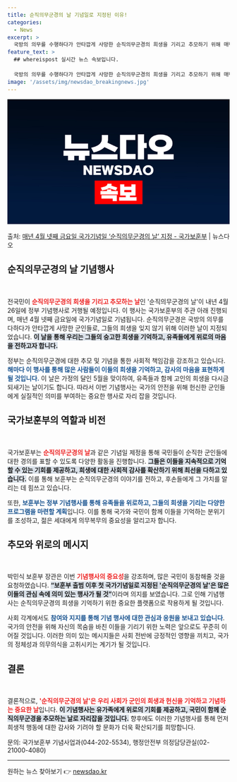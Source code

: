 ```yaml
---
title: 순직의무군경의 날 기념일로 지정된 이유!
categories:
  - News
excerpt: >
  국방의 의무를 수행하다가 안타깝게 사망한 순직의무군경의 희생을 기리고 추모하기 위해 매년 4월 넷째 금요일이…
feature_text: >
  ## whereispost 실시간 뉴스 속보입니다.

  국방의 의무를 수행하다가 안타깝게 사망한 순직의무군경의 희생을 기리고 추모하기 위해 매년 4월 넷째 금요일이…
image: '/assets/img/newsdao_breakingnews.jpg'
---
```


![뉴스다오 속보](/assets/img/newsdao_breakingnews.jpg)

<p>출처: <a href="https://newsdao.kr/2519" rel="dofollow">매년 4월 넷째 금요일 국가기념일 ‘순직의무군경의 날’ 지정 - 국가보훈부</a> | 뉴스다오</p>

<h2 data-ke-size="size26">순직의무군경의 날 기념행사</h2>

<p data-ke-size="size16">&nbsp;</p>

<p data-ke-size="size16">전국민이 <b><span style="color: #ee2323;">순직의무군경의 희생을 기리고 추모하는 날</span></b>인 '순직의무군경의 날'이 내년 4월 26일에 정부 기념행사로 거행될 예정입니다. 이 행사는 국가보훈부의 주관 아래 진행되며, 매년 4월 넷째 금요일에 국가기념일로 기념됩니다. 순직의무군경은 국방의 의무를 다하다가 안타깝게 사망한 군인들로, 그들의 희생을 잊지 않기 위해 이러한 날이 지정되었습니다. <b><span style="background-color: #21538527;">이 날을 통해 우리는 그들의 숭고한 희생을 기억하고, 유족들에게 위로의 마음을 전하고자 합니다.</span></b></p>

<p data-ke-size="size16">정부는 순직의무군경에 대한 추모 및 기념을 통한 사회적 책임감을 강조하고 있습니다. <b><span style="color: #1a5490;">해마다 이 행사를 통해 많은 사람들이 이들의 희생을 기억하고, 감사의 마음을 표현하게 될 것입니다.</span></b> 이 날은 가정의 달인 5월을 맞이하여, 유족들과 함께 고인의 희생을 다시금 되새기는 날이기도 합니다. 따라서 이번 기념행사는 국가의 안전을 위해 헌신한 군인들에게 실질적인 의미를 부여하는 중요한 행사로 자리 잡을 것입니다.</p>

<h2 data-ke-size="size26">국가보훈부의 역할과 비전</h2>

<p data-ke-size="size16">&nbsp;</p>

<p data-ke-size="size16">국가보훈부는 <b><span style="color: #ee2323;">순직의무군경의 날</span></b>과 같은 기념일 제정을 통해 국민들이 순직한 군인들에 대한 경의를 표할 수 있도록 다양한 활동을 진행합니다. <b><span style="background-color: #21538527;">그들은 이들을 지속적으로 기억할 수 있는 기회를 제공하고, 희생에 대한 사회적 감사를 확산하기 위해 최선을 다하고 있습니다.</span></b> 이를 통해 보훈부는 순직의무군경의 이야기를 전하고, 후손들에게 그 가치를 알리는 데 힘쓰고 있습니다.</p>

<p data-ke-size="size16">또한, <b><span style="color: #1a5490;">보훈부는 정부 기념행사를 통해 유족들을 위로하고, 그들의 희생을 기리는 다양한 프로그램을 마련할 계획</span></b>입니다. 이를 통해 국가와 국민이 함께 이들을 기억하는 분위기를 조성하고, 젊은 세대에게 의무복무의 중요성을 알리고자 합니다.</p>

<h2 data-ke-size="size26">추모와 위로의 메시지</h2>

<p data-ke-size="size16">&nbsp;</p>

<p data-ke-size="size16">박민식 보훈부 장관은 이번 <b><span style="color: #ee2323;">기념행사의 중요성</span></b>을 강조하며, 많은 국민이 동참해줄 것을 요청하였습니다. <b><span style="background-color: #21538527;">“보훈부 출범 이후 첫 국가기념일로 지정된 '순직의무군경의 날'은 많은 이들의 관심 속에 의미 있는 행사가 될 것”</span></b>이라며 의지를 보였습니다. 그로 인해 기념행사는 순직의무군경의 희생을 기억하기 위한 중요한 플랫폼으로 작용하게 될 것입니다.</p>

<p data-ke-size="size16">사회 각계에서도 <b><span style="color: #1a5490;">참여와 지지를 통해 기념 행사에 대한 관심과 응원을 보내고 있습니다</span></b>. 국가의 안전을 위해 자신의 목숨을 바친 이들을 기리기 위한 노력은 앞으로도 꾸준히 이어질 것입니다. 이러한 의미 있는 메시지들은 사회 전반에 긍정적인 영향을 끼치고, 국가의 정체성과 의무의식을 고취시키는 계기가 될 것입니다.</p>

<h2 data-ke-size="size26">결론</h2>

<p data-ke-size="size16">&nbsp;</p>

<p data-ke-size="size16">결론적으로, <b><span style="color: #ee2323;">'순직의무군경의 날'은 우리 사회가 군인의 희생과 헌신을 기억하고 기념하는 중요한 날</span></b>입니다. <b><span style="background-color: #21538527;">이 기념행사는 유가족에게 위로의 기회를 제공하고, 국민이 함께 순직의무군경을 추모하는 날로 자리잡을 것입니다.</span></b> 향후에도 이러한 기념행사를 통해 먼저 희생적 행동에 대한 감사와 기려야 할 문화가 더욱 확산되기를 희망합니다.</p>

<p data-ke-size="size16">문의: 국가보훈부 기념사업과(044-202-5534), 행정안전부 의정담당관실(02-21000-4080)</p>

<hr>

<p data-ke-size="size16"></p> 

원하는 뉴스 찾아보기 👉 <a href="https://newsdao.kr" rel="dofollow">newsdao.kr</a>



